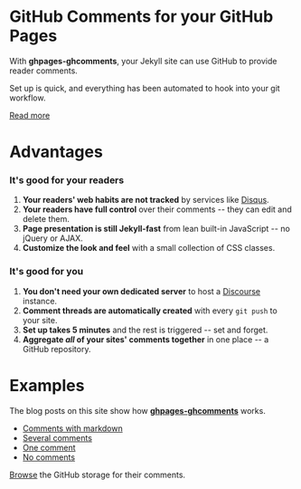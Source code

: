 # GitHub Comments for your GitHub Pages

With **ghpages-ghcomments**, your Jekyll site can use GitHub to provide reader comments. 

Set up is quick, and everything has been automated to hook into your git workflow.

[Read more](http://wireddown.github.io/ghpages-ghcomments/usage)

# Advantages

### It's good for your readers
 1. **Your readers' web habits are not tracked** by services like [Disqus](http://en.wikipedia.org/wiki/Disqus).
 1. **Your readers have full control** over their comments -- they can edit and delete them.
 1. **Page presentation is still Jekyll-fast** from lean built-in JavaScript -- no jQuery or AJAX.
 1. **Customize the look and feel** with a small collection of CSS classes.

### It's good for you
 1. **You don't need your own dedicated server** to host a [Discourse](http://en.wikipedia.org/wiki/Discourse_%28software%29) instance.
 1. **Comment threads are automatically created** with every `git push` to your site.
 1. **Set up takes 5 minutes** and the rest is triggered -- set and forget.
 1. **Aggregate *all* of your sites' comments together** in one place -- a GitHub repository.

# Examples

The blog posts on this site show how [**ghpages-ghcomments**](https://github.com/wireddown/ghpages-ghcomments/tree/release) works.

* [Comments with markdown](http://downtothewire.io/ghpages-ghcomments/2015/01/18/the-phrenic-shrine-reveals-itself)
* [Several comments](http://downtothewire.io/ghpages-ghcomments/2015/01/12/not-a-sunrise-but-a-galaxyrise)
* [One comment](http://wireddown.github.io/ghpages-ghcomments/2015/01/09/creative-business-to-business-churn)
* [No comments](http://downtothewire.io/ghpages-ghcomments//2015/01/08/mumblecore-flexitarian-thundercats)

[Browse](https://github.com/wireddown/ghpages-ghcomments/issues?q=is%3Aopen+is%3Aissue+label%3A%22Example+GitHub+Pages+Comments%22) the GitHub storage for their comments.
